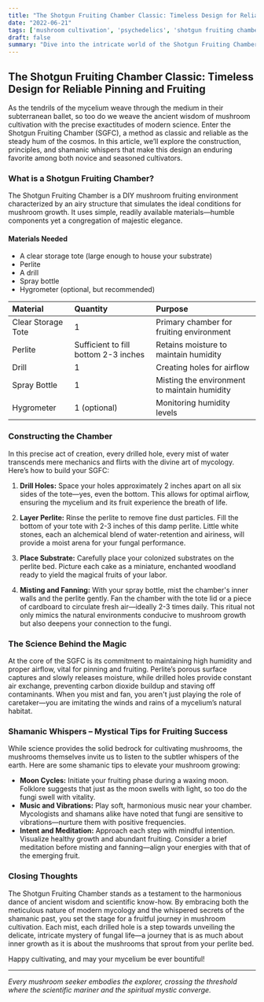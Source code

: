 ```yaml
---
title: "The Shotgun Fruiting Chamber Classic: Timeless Design for Reliable Pinning and Fruiting"
date: "2022-06-21"
tags: ['mushroom cultivation', 'psychedelics', 'shotgun fruiting chamber', 'mycology', 'fungiculture', 'shamanic wisdom', 'home growing', 'DIY', 'science']
draft: false
summary: "Dive into the intricate world of the Shotgun Fruiting Chamber—a tried-and-true method for mushroom cultivation that blends scientific precision with mystical insights for optimal results."
---
```


## The Shotgun Fruiting Chamber Classic: Timeless Design for Reliable Pinning and Fruiting

As the tendrils of the mycelium weave through the medium in their subterranean ballet, so too do we weave the ancient wisdom of mushroom cultivation with the precise exactitudes of modern science. Enter the Shotgun Fruiting Chamber (SGFC), a method as classic and reliable as the steady hum of the cosmos. In this article, we’ll explore the construction, principles, and shamanic whispers that make this design an enduring favorite among both novice and seasoned cultivators.

### What is a Shotgun Fruiting Chamber?

The Shotgun Fruiting Chamber is a DIY mushroom fruiting environment characterized by an airy structure that simulates the ideal conditions for mushroom growth. It uses simple, readily available materials—humble components yet a congregation of majestic elegance.

#### Materials Needed
- A clear storage tote (large enough to house your substrate)
- Perlite
- A drill
- Spray bottle
- Hygrometer (optional, but recommended)

| **Material**    | **Quantity**  | **Purpose**                                  |
|:----------------|:--------------|:---------------------------------------------|
| Clear Storage Tote | 1             | Primary chamber for fruiting environment     |
| Perlite         | Sufficient to fill bottom 2-3 inches | Retains moisture to maintain humidity |
| Drill           | 1             | Creating holes for airflow                   |
| Spray Bottle    | 1             | Misting the environment to maintain humidity |
| Hygrometer      | 1 (optional)  | Monitoring humidity levels                   |

### Constructing the Chamber

In this precise act of creation, every drilled hole, every mist of water transcends mere mechanics and flirts with the divine art of mycology. Here’s how to build your SGFC:

1. **Drill Holes:** Space your holes approximately 2 inches apart on all six sides of the tote—yes, even the bottom. This allows for optimal airflow, ensuring the mycelium and its fruit experience the breath of life.

2. **Layer Perlite:** Rinse the perlite to remove fine dust particles. Fill the bottom of your tote with 2-3 inches of this damp perlite. Little white stones, each an alchemical blend of water-retention and airiness, will provide a moist arena for your fungal performance.

3. **Place Substrate:** Carefully place your colonized substrates on the perlite bed. Picture each cake as a miniature, enchanted woodland ready to yield the magical fruits of your labor.

4. **Misting and Fanning:** With your spray bottle, mist the chamber's inner walls and the perlite gently. Fan the chamber with the tote lid or a piece of cardboard to circulate fresh air—ideally 2-3 times daily. This ritual not only mimics the natural environments conducive to mushroom growth but also deepens your connection to the fungi.

### The Science Behind the Magic

At the core of the SGFC is its commitment to maintaining high humidity and proper airflow, vital for pinning and fruiting. Perlite’s porous surface captures and slowly releases moisture, while drilled holes provide constant air exchange, preventing carbon dioxide buildup and staving off contaminants. When you mist and fan, you aren't just playing the role of caretaker—you are imitating the winds and rains of a mycelium’s natural habitat.

### Shamanic Whispers – Mystical Tips for Fruiting Success

While science provides the solid bedrock for cultivating mushrooms, the mushrooms themselves invite us to listen to the subtler whispers of the earth. Here are some shamanic tips to elevate your mushroom growing:

- **Moon Cycles:** Initiate your fruiting phase during a waxing moon. Folklore suggests that just as the moon swells with light, so too do the fungi swell with vitality.
- **Music and Vibrations:** Play soft, harmonious music near your chamber. Mycologists and shamans alike have noted that fungi are sensitive to vibrations—nurture them with positive frequencies.
- **Intent and Meditation:** Approach each step with mindful intention. Visualize healthy growth and abundant fruiting. Consider a brief meditation before misting and fanning—align your energies with that of the emerging fruit.

### Closing Thoughts

The Shotgun Fruiting Chamber stands as a testament to the harmonious dance of ancient wisdom and scientific know-how. By embracing both the meticulous nature of modern mycology and the whispered secrets of the shamanic past, you set the stage for a fruitful journey in mushroom cultivation. Each mist, each drilled hole is a step towards unveiling the delicate, intricate mystery of fungal life—a journey that is as much about inner growth as it is about the mushrooms that sprout from your perlite bed.

Happy cultivating, and may your mycelium be ever bountiful!

--- 

_Every mushroom seeker embodies the explorer, crossing the threshold where the scientific mariner and the spiritual mystic converge._
```